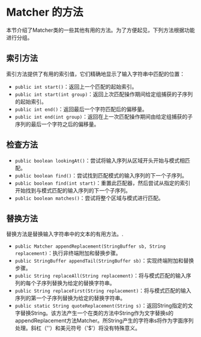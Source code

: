 # Matcher 的方法

本节介绍了Matcher类的一些其他有用的方法。为了方便起见，下列方法根据功能进行分组。

## 索引方法

索引方法提供了有用的索引值，它们精确地显示了输入字符串中匹配的位置：

* `public int start()`：返回上一个匹配的起始索引。
* `public int start(int group)`：返回上次匹配操作期间给定组捕获的子序列的起始索引。
* `public int end()`：返回最后一个字符匹配后的偏移量。
* `public int end(int group)`：返回在上一次匹配操作期间由给定组捕获的子序列的最后一个字符之后的偏移量。

## 检查方法

* `public boolean lookingAt()`：尝试将输入序列从区域开头开始与模式相匹配。
* `public boolean find()`：尝试找到匹配模式的输入序列的下一个子序列。
* `public boolean find(int start)`：重置此匹配器，然后尝试从指定的索引开始找到与模式匹配的输入序列的下一个子序列。
* `public boolean matches()`：尝试将整个区域与模式进行匹配。

## 替换方法

替换方法是替换输入字符串中的文本的有用方法。.

* `public Matcher appendReplacement(StringBuffer sb, String replacement)`：执行非终端附加和替换步骤。
* `public StringBuffer appendTail(StringBuffer sb)`：实现终端附加和替换步骤。
* `public String replaceAll(String replacement)`：将与模式匹配的输入序列的每个子序列替换为给定的替换字符串。
* `public String replaceFirst(String replacement)`：将与模式匹配的输入序列的第一个子序列替换为给定的替换字符串。
* `public static String quoteReplacement(String s)`：返回String指定的文字替换String。该方法产生一个在类的方法中String作为文字替换s的appendReplacement方法Matcher。所String产生的字符串s将作为字面序列处理。斜杠（'\'）和美元符号（'$'）将没有特殊意义。